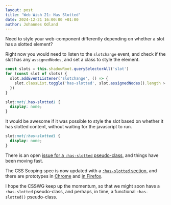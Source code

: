 ```yaml
---
layout: post
title: 'Web Wish 21: Has Slotted'
date: 2024-12-21 16:00:00 +01:00
author: Johannes Odland
---
```


Need to style your web-component differently depending on whether a slot has a slotted element?

Right now you would need to listen to the `slotchange` event, and check if the slot has any `assignedNodes`, and set a class to style the element.

```js
const slots = this.shadowRoot.querySelectorAll('slot')
for (const slot of slots) {
  slot.addEventListener('slotchange', () => {
    slot.classList.toggle('has-slotted', slot.assignedNodes().length > 0)
  })
}
```

```css
slot:not(.has-slotted) {
  display: none;
}
```

It would be awesome if it was possible to style the slot based on whether it has slotted content, without waiting for the javascript to run.

```css
slot:not(:has-slotted) {
  display: none;
}
```

There is an open [issue for a `:has-slotted` pseudo-class][has-slotted-issue], and things have been moving fast.

The CSS Scoping spec is now updated with a [`:has-slotted` section][has-slotted-spec],
and there are prototypes in [Chrome][chrome-platform-feature] and [in Firefox][mozilla-issue].

I hope the CSSWG keep up the momentum, so that we might soon have a `:has-slotted` pseudo-class, 
and perhaps, in time, a functional `:has-slotted()` pseudo-class. 

[has-slotted-issue]: https://github.com/w3c/csswg-drafts/issues/6867
[has-slotted-spec]: https://drafts.csswg.org/css-scoping/#the-has-slotted-pseudo
[chrome-platform-feature]: https://chromestatus.com/feature/5134941143433216
[mozilla-issue]: https://bugzilla.mozilla.org/show_bug.cgi?id=1921747
